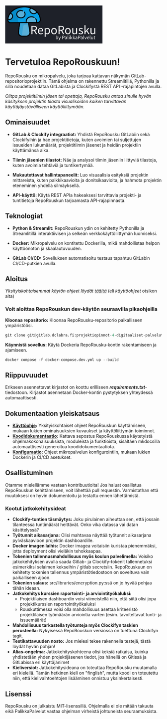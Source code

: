 ![reporousku_logo1](images/logo_teksti_mkdocs.png)
# Tervetuloa RepoRouskuun!

RepoRousku on mikropalvelu, joka tarjoaa kattavan näkymän GitLab-repositorioprojektiin. Tämä ohjelma on rakennettu Streamlitillä, Pythonilla ja sillä noudetaan dataa GitLabista ja Clockifystä REST API -rajapintojen avulla. 


_Olitpa projektitiimin jäsen tai opettaja, RepoRousku antaa sinulle hyvän käsityksen projektin tilasta visualisoiden kaiken tarvittavan käyttäjäystävälliseen käyttöliittymään._

## Ominaisuudet

* **GitLab & Clockify integraatiot:** Yhdistä RepoRousku GitLabiin sekä Clockifyihin ja hae projektitietoja, kuten avoimien tai suljettujen issueiden lukumäärät, projektitiimin jäsenet ja heidän projektiin käyttämänsä aika. 

* **Tiimin jäsenien tilastot:** Näe ja analysoi tiimin jäseniin liittyviä tilastoja, kuten avoimia tehtäviä ja tuntikertymää.

* **Mukautettavat hallintapaneelit:** Luo visuaalisia esityksiä projektin mittareista, kuten palkkikaavioita ja donitsikaavioita, ja hahmota projektin eteneminen yhdellä silmäyksellä.

* **API-käyttö:** Käytä REST APIa hakeaksesi tarvittavia projekti- ja tuntitietoja RepoRouskun tarjoamasta API-rajapinnasta.

## Teknologiat 

* **Python & Streamlit:** RepoRouskun ydin on kehitetty Pythonilla ja Streamlitillä interaktiivisen ja selkeän verkkokäyttöliittymän luomiseksi.

* **Docker:** Mikropalvelu on kontitettu Dockerilla, mikä mahdollistaa helpon käyttöönoton ja skaalautuvuuden.

* **GitLab CI/CD:** Sovelluksen automatisoitu testaus tapahtuu GitLabin CI/CD-putkien avulla.



## Aloitus


_Yksityiskohtaisemmat käytön ohjeet löydät [täältä](http://localhost:8502/usage/)_ (eli _käyttöohjeet_ otsikon alta)


### Voit aloittaa RepoRouskun dev-käytön seuraavilla pikaohjeilla

**Kloonaa repositorio:** Kloonaa RepoRousku-repositorio paikalliseen ympäristöösi.
```python
git clone git@gitlab.dclabra.fi:projektiopinnot-4-digitaaliset-palvelut/palikkapalvelut.git
```

**Käynnistä sovellus:** Käytä Dockeria RepoRousku-kontin rakentamiseen ja ajamiseen.
```python
docker compose -f docker-compose.dev.yml up --build
```

## Riippuvuudet

Erikseen asennettavat kirjastot on koottu erilliseen **_requirements.txt_**-tiedostoon. Kirjastot asennetaan Docker-kontin pystytyksen yhteydessä automaattisesti.

## Dokumentaation yleiskatsaus

* **[Käyttöohje](http://localhost:8502/usage/):** Yksityiskohtaiset ohjeet RepoRouskun käyttämiseen, mukaan lukien ominaisuuksien kuvaukset ja käyttöliittymän toiminnot.
* **[Koodidokumentaatio](http://localhost:8502/modules_api_reference/):** Kattava sepostus RepoRouskussa käytetyistä ohjelmakokonaisuuksista, moduleista ja funktioista, sisältäen mkdocsilla automaattisesti generoitua koodidokumentaatiota.
* **[Konfiguraatio](http://localhost:8502/configuration/):** Ohjeet mikropalvelun konfigurointiin, mukaan lukien Dockerin ja CI/CD asetukset.

## Osallistuminen

Otamme mielellämme vastaan kontribuutioita! Jos haluat osallistua RepoRouskun kehittämiseen, voit lähettää pull requestin. Varmistathan että muutoksesi on hyvin dokumentoitu ja testattu ennen lähettämistä. 

### Kootut jatkokehitysideat
- **Clockify-tuntien täsmäytys:** Joku pirulainen aiheuttaa sen, että jossain tilanteessa tuntimäärät heittävät. Onko vika datassa vai datan käsittelyssä?
- **Työtunnit aikasarjana:** Olisi mahtavaa näyttää työtunnit aikasarjana pylväskaavioon projektin dashboardille.
- **Docker imagen laihis:** Docker imagea voitaisiin kuristaa pienemmäksi, jotta deployment olisi vieläkin tehokkaapaa.
- **Tokenien tallennusmahdollisuus myös koulun palvelimella:** Voisiko jatkokehityksen avulla saada Gitlab- ja Clockify-tokenit tallennetuksi esimerkiksi selaimen kekseihin / gitlab secretsiin. RepoRouskuun on kehitetty tokenien tallennus ympäristötiedostoon on soveltuva vain paikalliseen ajoon.
- **Tokenien salaus:** src/libraries/encryption.py:ssä on jo hyvää pohjaa tähän ideaan.
- **Jatkokehitys kurssien raportointi- ja arviointityökaluksi:**
    - Projektilaisen dashboardin voisi viimeistellä niin, että siitä olisi jopa projektikurssien raportointityökaluksi
    - Rouskuttimessa voisi olla mahdollisuus asettaa kriteeristö projektilaisen työmäärän arviointia varten (esim. tavoiteltavat tunti- ja issuemäärät)
- **Mahdollisuus tarkastella työtunteja myös Clockifyn taskien perusteella:** Nykyisessä RepoRouskun versiossa on tuettuna Clockifyn tagit.
- **Testikattavuuden nosto:** Jos mielesi tekee rakennella testejä, tästä löydät hyvän pohjan!
- **Alias-ongelma:** Jatkokehityskohteena olisi keksiä ratkaisu, kuinka yhdistetään yhden projektijäsenen tiedot, jos hänellä on Gitissä ja GitLabissa eri käyttäjänimet
- **Kieliversiot:** Jatkokehitysideana on toteuttaa RepoRousku muutamalla eri kielellä. Tämän hetkinen kieli on "finglish", mutta koodi on toteutettu niin, että kielivaihtoehtojen lisääminen onnistuu yksinkertaisesti. 


## Lisenssi

RepoRousku on julkaistu MIT-lisenssillä. Ohjelmalla ei ole mitään takuuta eikä PalikkaPalvelut vastaa ohjelman virheistä johtuneista seuraamuksista.
